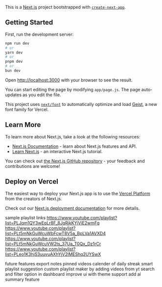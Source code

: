 This is a [Next.js](https://nextjs.org) project bootstrapped with [`create-next-app`](https://github.com/vercel/next.js/tree/canary/packages/create-next-app).

## Getting Started

First, run the development server:

```bash
npm run dev
# or
yarn dev
# or
pnpm dev
# or
bun dev
```

Open [http://localhost:3000](http://localhost:3000) with your browser to see the result.

You can start editing the page by modifying `app/page.js`. The page auto-updates as you edit the file.

This project uses [`next/font`](https://nextjs.org/docs/app/building-your-application/optimizing/fonts) to automatically optimize and load [Geist](https://vercel.com/font), a new font family for Vercel.

## Learn More

To learn more about Next.js, take a look at the following resources:

- [Next.js Documentation](https://nextjs.org/docs) - learn about Next.js features and API.
- [Learn Next.js](https://nextjs.org/learn) - an interactive Next.js tutorial.

You can check out [the Next.js GitHub repository](https://github.com/vercel/next.js) - your feedback and contributions are welcome!

## Deploy on Vercel

The easiest way to deploy your Next.js app is to use the [Vercel Platform](https://vercel.com/new?utm_medium=default-template&filter=next.js&utm_source=create-next-app&utm_campaign=create-next-app-readme) from the creators of Next.js.

Check out our [Next.js deployment documentation](https://nextjs.org/docs/app/building-your-application/deploying) for more details.



sample playlist links 
https://www.youtube.com/playlist?list=PLJqm1QY3wEqLr8F_8JqRjkKYiViE2wmFq
https://www.youtube.com/playlist?list=PLt5mNkGuWcuWbFcwT8V5a_BpLVa1AVXD4
https://www.youtube.com/playlist?list=PLt5mNkGuWcuVW2ts_37Ua_T0Qx_Dz1rCr
https://www.youtube.com/playlist?list=PLeo1K3hjS3uuvuAXhYjV2lMEShq2UYSwX


future features 
export notes 
pinned videos
calender of daily streak
smart playlist suggestion 
custom playlist maker by adding videos from yt 
search and filter option in dashboard 
improve ui with theme support
add ai summary feature 